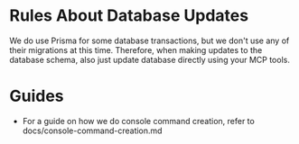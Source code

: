 # Rules About Database Updates

We do use Prisma for some database transactions, but we don't use any of their migrations at this time. Therefore, when making updates to the database schema, also just update database directly using your MCP tools.

# Guides

- For a guide on how we do console command creation, refer to docs/console-command-creation.md
